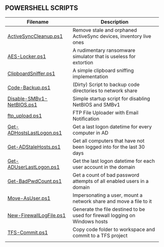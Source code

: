 ## POWERSHELL SCRIPTS

| Filename        | Description                                                                          |
|-----------------|--------------------------------------------------------------------------------------|
| [ActiveSyncCleanup.ps1](https://github.com/burmat/burmatscripts/blob/master/powershell/ActiveSyncCleanup.ps1) | Remove stale and orphaned ActiveSync devices, inventory live ones |
| [AES-Locker.ps1](https://github.com/burmat/burmatscripts/blob/master/powershell/AES-Locker.ps1) | A rudimentary ransomware simulator that is useless for extortion |
| [ClipboardSniffer.ps1](https://github.com/burmat/burmatscripts/blob/master/powershell/ClipboardSniffer.ps1) | A simple clipboard sniffing implementation |
| [Code-Backup.ps1](https://github.com/burmat/burmatscripts/blob/master/powershell/Code-Backup.ps1) | (Dirty) Script to backup code directories to network share |
| [Disable-SMBv1-NetBIOS.ps1](https://github.com/burmat/burmatscripts/blob/master/powershell/Disable-SMBv1-NetBIOS.ps1) | Simple startup script for disabling NetBIOS and SMBv1 | 
| [ftp_upload.ps1](https://github.com/burmat/burmatscripts/blob/master/powershell/ftp_upload.ps1) | FTP File Uploader with Email Notification |
| [Get-ADHostsLastLogon.ps1](https://github.com/burmat/burmatscripts/blob/master/powershell/Get-ADHostsLastLogon.ps1) | Get a last logon datetime for every computer in AD |
| [Get-ADStaleHosts.ps1](https://github.com/burmat/burmatscripts/blob/master/powershell/Get-ADStaleHosts.ps1) | Get all computers that have not been logged into for the last 30 days |
| [Get-ADUserLastLogon.ps1](https://github.com/burmat/burmatscripts/blob/master/powershell/Get-ADUserLastLogon.ps1) | Get the last logon datetime for each user account in the domain |
| [Get-BadPwdCount.ps1](https://github.com/burmat/burmatscripts/blob/master/powershell/Get-BadPwdCount.ps1) | Get a count of bad password attempts of all enabled users in a domain |
| [Move-AsUser.ps1](https://github.com/burmat/burmatscripts/blob/master/powershell/Move-AsUser.ps1) | Impersonating a user, mount a network share and move a file to it |
| [New-FirewallLogFile.ps1](https://github.com/burmat/burmatscripts/blob/master/powershell/New-FirewallLogFile.ps1) | Generate the file destined to be used for firewall logging on Windows hosts |
| [TFS-Commit.ps1](https://github.com/burmat/burmatscripts/blob/master/powershell/TFS-Commit.ps1) | Copy code folder to workspace and commit to a TFS project |
|  |  |

